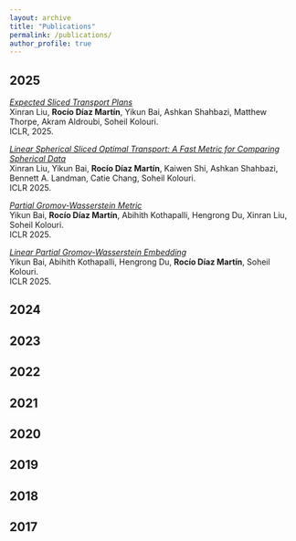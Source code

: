```yaml
---
layout: archive
title: "Publications"
permalink: /publications/
author_profile: true
---
```



## 2025

_<a href="https://openreview.net/forum?id=P7O1Vt1BdU" target="_blank" rel="noopener noreferrer">Expected Sliced Transport Plans</a>_<br>
Xinran Liu, **Rocío Díaz Martín**, Yikun Bai, Ashkan Shahbazi, Matthew Thorpe, Akram Aldroubi, Soheil Kolouri.<br>
ICLR, 2025. 

_[Linear Spherical Sliced Optimal Transport: A Fast Metric for Comparing Spherical Data](https://openreview.net/forum?id=fgUFZAxywx)_<br>
Xinran Liu, Yikun Bai, **Rocío Díaz Martín**, Kaiwen Shi, Ashkan Shahbazi, Bennett A. Landman, Catie Chang, Soheil Kolouri.<br>
ICLR 2025.

_[Partial Gromov-Wasserstein Metric](https://openreview.net/forum?id=sCew1tR6No)_<br>
Yikun Bai, **Rocío Díaz Martín**, Abihith Kothapalli, Hengrong Du, Xinran Liu, Soheil Kolouri.<br>
ICLR 2025.

_[Linear Partial Gromov-Wasserstein Embedding](https://openreview.net/forum?id=BA1eG7vCNb)_<br>
Yikun Bai, Abihith Kothapalli, Hengrong Du, **Rocío Díaz Martín**, Soheil Kolouri.<br>
ICLR 2025.    


## 2024

## 2023

## 2022

## 2021

## 2020

## 2019

## 2018

## 2017